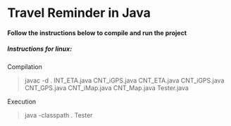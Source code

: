 # Travel Reminder in Java

#### Follow the instructions below to compile and run the project

##### Instructions for linux:

Compilation

> javac -d . INT_ETA.java CNT_iGPS.java CNT_ETA.java CNT_iGPS.java CNT_GPS.java CNT_iMap.java CNT_Map.java Tester.java

Execution

> java -classpath . Tester